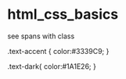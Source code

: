 # html_css_basics
see spans with class


.text-accent { 
    color:#3339C9; 
}

.text-dark{
    color:#1A1E26; 
}
